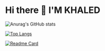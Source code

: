 # Hi there 👋 I'M KHALED

![Anurag's GitHub stats](https://github-readme-stats.vercel.app/api?username=KHALEDKHLYAN&show_icons=true&theme=radical)

[![Top Langs](https://github-readme-stats.vercel.app/api/top-langs/?username=KHALEDKHLYAN&langs_count=8)](https://github.com/KHALEDKHLYAN/github-readme-stats)


[![Readme Card](https://github-readme-stats.vercel.app/api/pin/?username=KHALEDKHLYAN&repo=github-readme-stats)](https://github.com/KHALEDKHLYAN/github-readme-stats)
